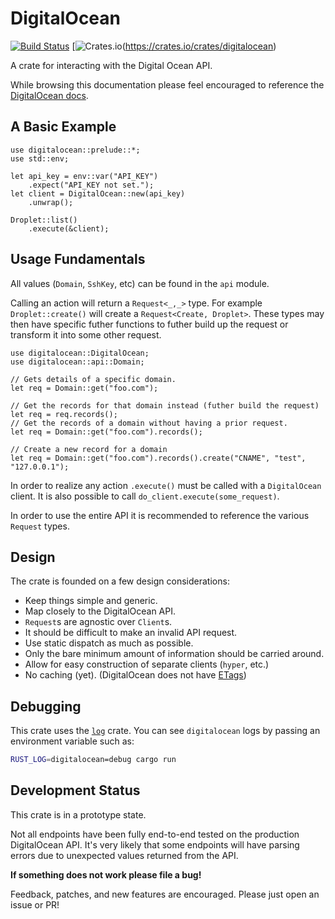 # DigitalOcean

[![Build Status](https://travis-ci.org/Hoverbear/digitalocean.svg?branch=master)](https://travis-ci.org/Hoverbear/digitalocean)
[![Crates.io](https://img.shields.io/crates/v/digitalocean.svg)(https://crates.io/crates/digitalocean)

A crate for interacting with the Digital Ocean API.

While browsing this documentation please feel encouraged to reference the
[DigitalOcean docs](https://developers.digitalocean.com/documentation/v2/).

## A Basic Example

```rust,no_run
use digitalocean::prelude::*;
use std::env;

let api_key = env::var("API_KEY")
    .expect("API_KEY not set.");
let client = DigitalOcean::new(api_key)
    .unwrap();

Droplet::list()
    .execute(&client);
```

## Usage Fundamentals

All values (`Domain`, `SshKey`, etc) can be found in the `api` module.

Calling an action will return a `Request<_,_>` type. For example `Droplet::create()` will create a
`Request<Create, Droplet>`. These types may then have specific futher functions to futher build up
the request or transform it into some other request.

```rust,no_run
use digitalocean::DigitalOcean;
use digitalocean::api::Domain;

// Gets details of a specific domain.
let req = Domain::get("foo.com");

// Get the records for that domain instead (futher build the request)
let req = req.records();
// Get the records of a domain without having a prior request.
let req = Domain::get("foo.com").records();

// Create a new record for a domain
let req = Domain::get("foo.com").records().create("CNAME", "test", "127.0.0.1");
```

In order to realize any action `.execute()` must be called with a `DigitalOcean`
 client. It is also possible to call `do_client.execute(some_request)`.

In order to use the entire API it is recommended to reference the various `Request` types.

## Design

The crate is founded on a few design considerations:

* Keep things simple and generic.
* Map closely to the DigitalOcean API.
* `Request`s are agnostic over `Client`s.
* It should be difficult to make an invalid API request.
* Use static dispatch as much as possible.
* Only the bare minimum amount of information should be carried around.
* Allow for easy construction of separate clients (`hyper`, etc.)
* No caching (yet). (DigitalOcean does not have [ETags](https://en.wikipedia.org/wiki/HTTP_ETag))

## Debugging

This crate uses the [`log`](https://doc.rust-lang.org/log/log/index.html) crate. You can see `digitalocean` logs by passing an environment variable such as:

```bash
RUST_LOG=digitalocean=debug cargo run
```

## Development Status

This crate is in a prototype state.

Not all endpoints have been fully end-to-end tested on the production DigitalOcean API. It's very
likely that some endpoints will have parsing errors due to unexpected values returned from the API.

**If something does not work please file a bug!**

Feedback, patches, and new features are encouraged. 
Please just open an issue or PR!
